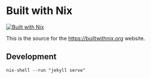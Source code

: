 # Built with Nix

[![Built with Nix](https://builtwithnix.org/badge.svg)](https://builtwithnix.org)

This is the source for the https://builtwithnix.org website.

## Development

```
nix-shell --run "jekyll serve"
```
